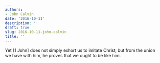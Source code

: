 ```yaml
---
authors:
- John Calvin
date: '2016-10-11'
description: ''
draft: true
slug: 2016-10-11-john-calvin
title: ''
---
```

Yet [1 John] does not simply exhort us to imitate Christ; but from the union we have with him, he proves that we ought to be like him.



